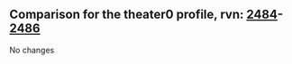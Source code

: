 ## Comparison for the theater0 profile, rvn: [2484](https://github.com/PRO100KatYT/FortniteProfileRevisions/tree/main/profiles/theater0/2484%20theater0.json)-[2486](https://github.com/PRO100KatYT/FortniteProfileRevisions/tree/main/profiles/theater0/2486%20theater0.json)

No changes

